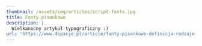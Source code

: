 ```yaml
---
thumbnail: /assets/img/articles/script-fonts.jpg
title: Fonty pisankowe
description: |
  Wielkanocny artykuł typograficzny :)
url: 'https://www.4spacje.pl/article/fonty-pisankowe-definicja-rodzaje-zastosowanie'
---
```


